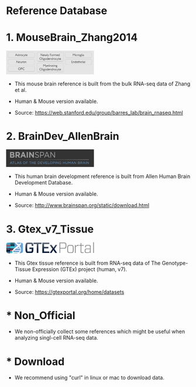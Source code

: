 # Reference Database

# 1. MouseBrain_Zhang2014

<img src="/Reference/images/MouseBrain_Zhang2014.png" width="240">

* This mouse brain reference is built from the bulk RNA-seq data of Zhang et al.

* Human & Mouse version available.

* Source: https://web.stanford.edu/group/barres_lab/brain_rnaseq.html


# 2. BrainDev_AllenBrain

<img src="/Reference/images/BrainDev_AllenBrain.png" width="240">

* This human brain development reference is built from Allen Human Brain Development Database.

* Human & Mouse version available.

* Source: http://www.brainspan.org/static/download.html

# 3. Gtex_v7_Tissue

<img src="/Reference/images/gtex2.png" width="240">

* This Gtex tissue reference is built from RNA-seq data of The Genotype-Tissue Expression (GTEx) project (human, v7).

* Human & Mouse version available.

* Source: https://gtexportal.org/home/datasets

# * Non_Official
* We non-officially collect some references which might be useful when analyzing singl-cell RNA-seq data.

# * Download

* We recommend using "curl" in linux or mac to download data.
